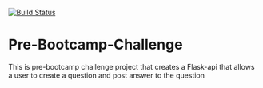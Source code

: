 [![Build Status](https://travis-ci.com/alovega/StackOverflow-Lite.svg?branch=master)](https://travis-ci.com/alovega/StackOverflow-Lite)

# Pre-Bootcamp-Challenge
This is pre-bootcamp challenge project that creates a Flask-api that allows a user to create a question and post answer to the question
